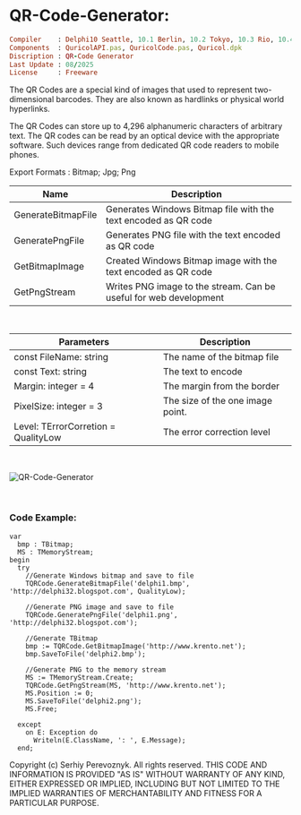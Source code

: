# QR-Code-Generator:


```ruby
Compiler    : Delphi10 Seattle, 10.1 Berlin, 10.2 Tokyo, 10.3 Rio, 10.4 Sydney, 11 Alexandria, 12 Athens
Components  : QuricolAPI.pas, QuricolCode.pas, Quricol.dpk
Discription : QR-Code Generator
Last Update : 08/2025
License     : Freeware
```

The QR Codes are a  special kind of images that used to represent two-dimensional barcodes. They are also known as hardlinks or physical world hyperlinks.

The QR Codes can store up to 4,296 alphanumeric characters of arbitrary text. The  QR codes can be read by an optical device with the appropriate software. Such devices range from dedicated QR code readers to mobile phones.

Export Formats : Bitmap; Jpg; Png


| Name | Description |
|---|---|
| GenerateBitmapFile  | Generates Windows Bitmap file with the text encoded as QR code |
| GeneratePngFile  | Generates PNG file with the text encoded as QR code  |
| GetBitmapImage |  Created Windows Bitmap image with the text encoded as QR code |
| GetPngStream | Writes PNG image to the stream. Can be useful for web development |

  <br />


| Parameters | Description |
|---|---|
| const FileName: string | The name of the bitmap file |
| const Text: string | The text to encode |
| Margin: integer = 4 | The margin from the border |
| PixelSize: integer = 3 | The size of the one image point. |  
| Level: TErrorCorretion = QualityLow | The error correction level |

  <br />

![QR-Code-Generator](https://github.com/user-attachments/assets/4402877f-1b66-49f7-bc67-2aada4a671ff)

  <br />

### Code Example:

```
var
  bmp : TBitmap;
  MS : TMemoryStream;
begin
  try
    //Generate Windows bitmap and save to file
    TQRCode.GenerateBitmapFile('delphi1.bmp', 'http://delphi32.blogspot.com', QualityLow);

    //Generate PNG image and save to file
    TQRCode.GeneratePngFile('delphi1.png', 'http://delphi32.blogspot.com');

    //Generate TBitmap
    bmp := TQRCode.GetBitmapImage('http://www.krento.net');
    bmp.SaveToFile('delphi2.bmp');

    //Generate PNG to the memory stream
    MS := TMemoryStream.Create;
    TQRCode.GetPngStream(MS, 'http://www.krento.net');
    MS.Position := 0;
    MS.SaveToFile('delphi2.png');
    MS.Free;

  except
    on E: Exception do
      Writeln(E.ClassName, ': ', E.Message);
  end;
```

Copyright (c) Serhiy Perevoznyk. All rights reserved. THIS CODE AND INFORMATION IS PROVIDED "AS IS" WITHOUT WARRANTY OF ANY KIND, EITHER EXPRESSED OR IMPLIED, INCLUDING BUT NOT LIMITED TO THE IMPLIED WARRANTIES OF MERCHANTABILITY AND FITNESS FOR A PARTICULAR PURPOSE. 
